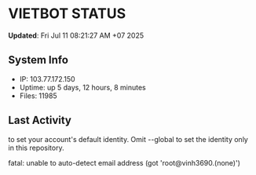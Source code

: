 # VIETBOT STATUS
**Updated**: Fri Jul 11 08:21:27 AM +07 2025

## System Info
- IP: 103.77.172.150
- Uptime: up 5 days, 12 hours, 8 minutes
- Files: 11985

## Last Activity

to set your account's default identity.
Omit --global to set the identity only in this repository.

fatal: unable to auto-detect email address (got 'root@vinh3690.(none)')
